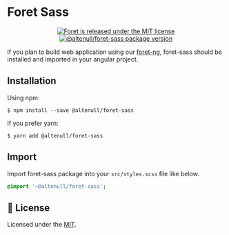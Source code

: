 # Foret Sass

<p align="center">
  <a href="https://github.com/altenull/foret/blob/master/LICENSE">
    <img src="https://img.shields.io/badge/license-MIT-blue.svg" alt="Foret is released under the MIT license" />
  </a>
  <a href="https://www.npmjs.com/package/@altenull/foret-sass">
    <img src="https://img.shields.io/npm/v/@altenull/foret-sass?logo=npm&logoColor=fff&label=%40altenull%2Fforet-sass&color=limegreen" alt="@altenull/foret-sass package version" />
  </a>
</p>

If you plan to build web application using our [foret-ng](https://github.com/altenull/foret/tree/master/foret-ng), foret-sass should be installed and imported in your angular project.

## Installation

Using npm:

```shell
$ npm install --save @altenull/foret-sass
```

If you prefer yarn:

```shell
$ yarn add @altenull/foret-sass
```

## Import

Import foret-sass package into your `src/styles.scss` file like below.

```sass
@import '~@altenull/foret-sass';
```

## 📝 License

Licensed under the [MIT](../LICENSE).
